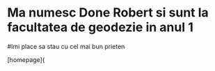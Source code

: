 # Ma numesc Done Robert si sunt la facultatea de geodezie in anul 1
#Imi place sa stau cu cel mai bun prieten




[homepage]{
